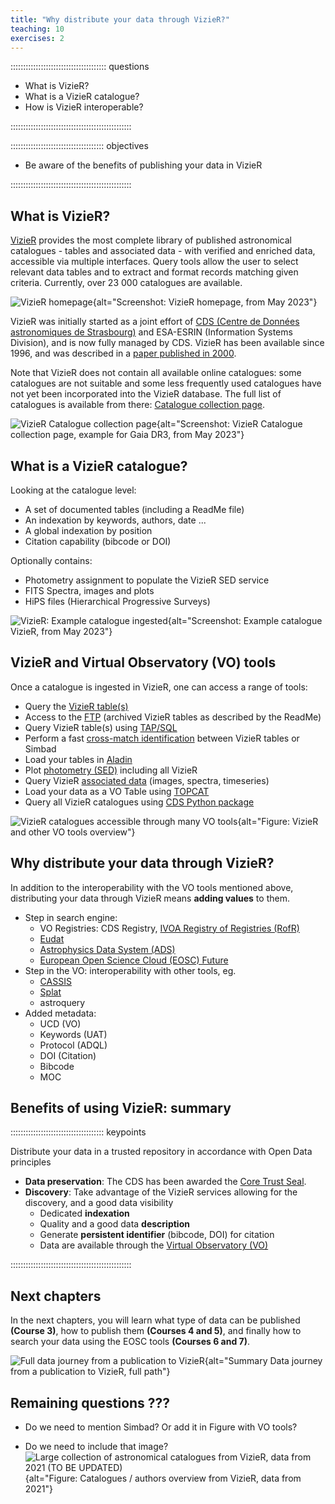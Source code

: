 ```yaml
---
title: "Why distribute your data through VizieR?"
teaching: 10
exercises: 2
---
```


:::::::::::::::::::::::::::::::::::::: questions 

- What is VizieR?
- What is a VizieR catalogue?
- How is VizieR interoperable?

::::::::::::::::::::::::::::::::::::::::::::::::

::::::::::::::::::::::::::::::::::::: objectives

- Be aware of the benefits of publishing your data in VizieR

::::::::::::::::::::::::::::::::::::::::::::::::



<!--  ----------------------------------------- -->
<!--            VizieR description              -->
<!--  ----------------------------------------- -->
<!-- Source: https://vizier.cds.unistra.fr/index.gml -->
## What is VizieR?

[VizieR][vizier-home] provides the most complete library of published astronomical catalogues - tables and associated data - with verified and enriched data, accessible via multiple interfaces. Query tools allow the user to select relevant data tables and to extract and format records matching given criteria. Currently, over 23 000 catalogues are available. 

![VizieR homepage](https://raw.githubusercontent.com/cds-astro/a-FAIR-journey-for-astronomical-data/main/episodes/images/vizier_homepage_may2023.png){alt="Screenshot: VizieR homepage, from May 2023"}

VizieR was initially started as a joint effort of [CDS (Centre de Données astronomiques de Strasbourg)][cds-home] and ESA-ESRIN (Information Systems Division), and is now fully managed by CDS. VizieR has been available since 1996, and was described in a [paper published in 2000][vizier-first-publi].

Note that VizieR does not contain all available online catalogues: some catalogues are not suitable and some less frequently used catalogues have not yet been incorporated into the VizieR database. The full list of catalogues is available from there: [Catalogue collection page][vizier-catalogue-collection].

![VizieR Catalogue collection page](https://raw.githubusercontent.com/cds-astro/a-FAIR-journey-for-astronomical-data/main/episodes/images/vizier_catalogue_collection_may2023.png){alt="Screenshot: VizieR Catalogue collection page, example for Gaia DR3, from May 2023"}



<!--  ----------------------------------------- -->
<!--            VizieR catalogue                -->
<!--  ----------------------------------------- -->
<!-- Source: Presentation Gilles AAS 2021 -->
## What is a VizieR catalogue?

Looking at the catalogue level:

- A set of documented tables (including a ReadMe file)
- An indexation by keywords, authors, date ...
- A global indexation by position
- Citation capability (bibcode or DOI)

Optionally contains:

- Photometry assignment to populate the VizieR SED service
- FITS Spectra, images and plots
- HiPS files (Hierarchical Progressive Surveys) 

![VizieR: Example catalogue ingested](https://raw.githubusercontent.com/cds-astro/a-FAIR-journey-for-astronomical-data/main/episodes/images/vizier_catalogue_example_may2023.png){alt="Screenshot: Example catalogue VizieR, from May 2023"}



<!--  ----------------------------------------- -->
<!--            VizieR and VO tools             -->
<!--  ----------------------------------------- -->
## VizieR and Virtual Observatory (VO) tools

Once a catalogue is ingested in VizieR, one can access a range of tools:

- Query the [VizieR table(s)][vizier-table-search]
- Access to the [FTP][vizier-ftp] (archived VizieR tables as described by the ReadMe)
- Query VizieR table(s) using [TAP/SQL][vizier-tap]
- Perform a fast [cross-match identification][xmatch-home] between VizieR tables or Simbad
- Load your tables in [Aladin][aladin-home]
- Plot [photometry (SED)][vizier-sed] including all VizieR 
- Query VizieR [associated data][vizier-assocdata] (images, spectra, timeseries)   
- Load your data as a VO Table using [TOPCAT][topcat]
- Query all VizieR catalogues using [CDS Python package][vizier-api]


![VizieR catalogues accessible through many VO tools](https://raw.githubusercontent.com/cds-astro/a-FAIR-journey-for-astronomical-data/main/episodes/images/vizier_tools_and_vo.png){alt="Figure: VizieR and other VO tools overview"}
 

<!--  ----------------------------------------- -->
<!--    Why distribute your data through Vizier -->
<!--  ----------------------------------------- -->
<!-- Source: Written notes from Gilles -->
## Why distribute your data through VizieR?

In addition to the interoperability with the VO tools mentioned above, distributing your data through VizieR means **adding values** to them.

- Step in search engine:
	- VO Registries: CDS Registry, [IVOA Registry of Registries (RofR)][ivoa-registry]
	- [Eudat][eudat]
	- [Astrophysics Data System (ADS)][ads]
	- [European Open Science Cloud (EOSC) Future][eosc-portal]
- Step in the VO: interoperability with other tools, eg.
	- [CASSIS][cassis]
	- [Splat][splat]
	- astroquery
- Added metadata:
	- UCD (VO)
	- Keywords (UAT)
	- Protocol (ADQL)
	- DOI (Citation)
	- Bibcode
	- MOC



<!--  ----------------------------------------- -->
<!--            Keypoints                       -->
<!--  ----------------------------------------- -->
<!-- Source: https://cdsarc.cds.unistra.fr/vizier.submit/publication-notes.html#section1 -->
## Benefits of using VizieR: summary 

::::::::::::::::::::::::::::::::::::: keypoints

Distribute your data in a trusted repository in accordance with Open Data principles

- **Data preservation**: The CDS has been awarded the [Core Trust Seal][cts].
- **Discovery**: Take advantage of the VizieR services allowing for the discovery, and a good data visibility
	- Dedicated **indexation**
	- Quality and a good data **description**
	- Generate **persistent identifier** (bibcode, DOI) for citation
	- Data are available through the [Virtual Observatory (VO)][ivoa-link]
	<!-- - **Large publication**: data published in the Virtual Observatory -->

::::::::::::::::::::::::::::::::::::::::::::::::




<!--  ----------------------------------------- -->
<!--            Next Chapters                   -->
<!--  ----------------------------------------- -->
## Next chapters

In the next chapters, you will learn what type of data can be published **(Course 3)**, how to publish them **(Courses 4 and 5)**, and finally how to search your data using the EOSC tools **(Courses 6 and 7)**. 

![Full data journey from a publication to VizieR](file:///home/agonneau/Programs/Github/a-FAIR-journey-for-astronomical-data/episodes/images/vizier_paths.png){alt="Summary Data journey from a publication to VizieR, full path"}

<!--  ----------------------------------------- -->
<!--            Other images                       -->
<!--  ----------------------------------------- -->
<!-- Source: https://cdsarc.cds.unistra.fr/vizier.submit/publication-notes.html#section1 -->
## Remaining questions ???

- Do we need to mention Simbad? Or add it in Figure with VO tools?
<!-- 
- **Simbad**: VizieR tables with astronomical objects can be processed in [SIMBAD][simbad-home].
-->

- Do we need to include that image?
![Large collection of astronomical catalogues from VizieR, data from 2021 (**TO BE UPDATED**)](https://raw.githubusercontent.com/cds-astro/a-FAIR-journey-for-astronomical-data/main/episodes/images/vizier_collection_from_2021.png){alt="Figure: Catalogues / authors overview from VizieR, data from 2021"}



<!--  ----------------------------------------- -->
<!-- 		Link references			-->
<!--  ----------------------------------------- -->
[topcat]:  http://www.starlink.ac.uk/topcat/
[cts]: https://www.coretrustseal.org/
[ivoa-registry]: http://rofr.ivoa.net/
[eudat]: https://www.eudat.eu/
[ads]: https://ui.adsabs.harvard.edu/classic-form
[eosc-portal]: https://eosc-portal.eu/
[cassis]: http://cassis.irap.omp.eu/?page=cassis
[splat]: http://star-www.dur.ac.uk/~pdraper/splat/splat.html
[ivoa-link]: https://www.ivoa.net/
<!-- -->
[cds-home]: https://cds.unistra.fr/
[aladin-home]: http://aladin.cds.unistra.fr/aladin.gml
[simbad-home]: http://simbad.cds.unistra.fr/simbad/
[xmatch-home]: http://cdsxmatch.u-strasbg.fr/
<!-- -->
[vizier-home]: https://vizier.cds.unistra.fr/index.gml
[vizier-first-publi]: https://ui.adsabs.harvard.edu/abs/2000A%26AS..143...23O/abstract
[vizier-catalogue-collection]: https://cdsarc.cds.unistra.fr/viz-bin/Cat?menu=on
[vizier-table-search]: https://vizier.cds.unistra.fr/viz-bin/VizieR
[vizier-ftp]: https://cdsarc.cds.unistra.fr/ftp/
[vizier-tap]: http://tapvizier.cds.unistra.fr/adql/
[vizier-sed]: http://vizier.cds.unistra.fr/vizier/sed/
[vizier-assocdata]: https://cdsarc.cds.unistra.fr/assocdata/
[vizier-api]: https://github.com/cds-astro/cds.cdsclient/
<!-- -->
<!-- Not used -->
<!-- -->
[vizier-make-your-data-visible]: https://vizier.cds.unistra.fr/vizier/submit/Make_your_data_visible.pdf
[vizier-publi-data-home]: https://vizier.cds.unistra.fr/vizier/submit.htx
[vizier-publi-notes-help]: https://cdsarc.cds.unistra.fr/vizier.submit/publication-notes.html
[vizier-submit-data-help]: https://cdsarc.cds.unistra.fr/vizier.submit/help.html
